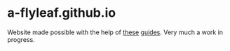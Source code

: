 # a-flyleaf.github.io

Website made possible with the help of [these](https://guides.github.com/activities/hello-world/) [guides](http://jmcglone.com/guides/github-pages/). Very much a work in progress.
